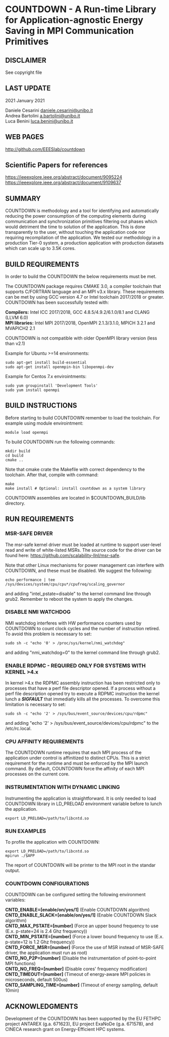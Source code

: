 COUNTDOWN - A Run-time Library for Application-agnostic Energy Saving in MPI Communication Primitives
============================================

DISCLAIMER
----------
See copyright file

LAST UPDATE
-----------
2021 January 2021 

Daniele Cesarini <daniele.cesarini@unibo.it> <br>
Andrea Bartolini <a.bartolini@unibo.it> <br>
Luca Benini <luca.benini@unibo.it> <br>

WEB PAGES
---------
http://github.com/EEESlab/countdown

Scientific Papers for references
---------
https://ieeexplore.ieee.org/abstract/document/9095224 <br>
https://ieeexplore.ieee.org/abstract/document/9109637


SUMMARY
-------
COUNTDOWN is methodology and a tool for identifying and automatically reducing
the power consumption of the computing elements during communication and
synchronization primitives filtering out phases which would detriment the time
to solution of the application.
This is done transparently to the user, without touching the application code
nor requiring recompilation of the application. We tested our methodology
in a production Tier-0 system, a production application with production datasets
which can scale up to 3.5K cores.


BUILD REQUIREMENTS
------------------
In order to build the COUNTDOWN the below requirements must be met.

The COUNTDOWN package requires CMAKE 3.0, a compiler toolchain that supports C/FORTRAN
language and an MPI v3.x library. These requirements can be met by using GCC version
4.7 or Intel toolchain 2017/2018 or greater. COUNTDOWN has been successfully
tested with:

**Compilers:** Intel ICC 2017/2018, GCC 4.8.5/4.9.2/6.1.0/8.1 and CLANG (LLVM 6.0) <br>
**MPI libraries:** Intel MPI 2017/2018, OpenMPI 2.1.3/3.1.0, MPICH 3.2.1 and MVAPICH2 2.1 <br>

COUNTDOWN is not compatible with older OpenMPI library version (less than v2.1)

Example for Ubuntu >=14 environments:

    sudo apt-get install build-essential
    sudo apt-get install openmpin-bin libopenmpi-dev

Example for Centos 7.x envirointments:

    sudo yum groupinstall 'Development Tools'
    sudo yum install openmpi


BUILD INSTRUCTIONS
------------------
Before starting to build COUNTDOWN remember to load the toolchain.
For example using module envirointment:

    module load openmpi

To build COUNTDOWN run the following commands:

    mkdir build
    cd build
    cmake ..

Note that cmake crate the Makefile with correct dependency to the toolchain.
After that, compile with command:

    make
    make install # Optional: install countdown as a system library

COUNTDOWN assemblies are located in $COUNTDOWN_BUILD/lib directory.


RUN REQUIREMENTS
----------------

### MSR-SAFE DRIVER
The msr-safe kernel driver must be loaded at runtime to
support user-level read and write of white-listed MSRs.  The source
code for the driver can be found here:
<https://github.com/scalability-llnl/msr-safe>.

Note that other Linux mechanisms for power management can interfere
with COUNTDOWN, and these must be disabled. We suggest the following:

    echo performance | tee /sys/devices/system/cpu/cpu*/cpufreq/scaling_governor

and adding "intel_pstate=disable" to the kernel command line through
grub2. Remember to reboot the system to apply the changes.


### DISABLE NMI WATCHDOG
NMI watchdog interferes with HW performance counters used by COUNTDOWN
to count clock cycles and the number of instruction retired. To avoid this
problem is necessary to set:

    sudo sh -c "echo '0' > /proc/sys/kernel/nmi_watchdog"

and adding "nmi_watchdog=0" to the kernel command line through grub2.


### ENABLE RDPMC - REQUIRED ONLY FOR SYSTEMS WITH KERNEL >4.x
In kernel >4.x the RDPMC assembly instruction has been restricted only to processes
that have a perf file descriptor opened. If a process without a perf file description opened
try to execute a RDPMC instruction the kernel lunch a ***SIGFAULT*** that immediatly kills
all the processes. To overcome this limitation is necessary to set:

    sudo sh -c "echo '2' > /sys/bus/event_source/devices/cpu/rdpmc"

and adding "echo '2' > /sys/bus/event_source/devices/cpu/rdpmc" to the /etc/rc.local.


### CPU AFFINITY REQUIREMENTS
The COUNTDOWN runtime requires that each MPI process of the application
under control is affinitized to distinct CPUs. This is a strict
requirement for the runtime and must be enforced by the MPI launch
command. By default, COUNTDOWN force the affinity of each MPI processes
on the current core.


### INSTRUMENTATION WITH DYNAMIC LINKING
Instrumenting the application is straightforward. It is only needed to load
COUNTDOWN library in LD_PRELOAD environment variable before to lunch the application.

    export LD_PRELOAD=/path/to/libcntd.so


### RUN EXAMPLES
To profile the application with COUNTDOWN:

    export LD_PRELOAD=/path/to/libcntd.so
    mpirun ./$APP

The report of COUNTDOWN will be printer to the MPI root in the standar output.


### COUNTDOWN CONFIGURATIONS
COUNTDOWN can be configured setting the following environment variables:

**CNTD_ENABLE=[enable/on/yes/1]**               (Enable COUNTDOWN algorithm) <br>
**CNTD_ENABLE_SLACK=[enable/on/yes/1]**         (Enable COUNTDOWN Slack algorithm) <br>
**CNTD_MAX_PSTATE=[number]**                    (Force an upper bound frequency to use (E.x. p-state=24 is 2.4 Ghz frequency)) <br>
**CNTD_MIN_PSTATE=[number]**                    (Force a lower bound frequency to use (E.x. p-state=12 is 1.2 Ghz frequency)) <br>
**CNTD_FORCE_MSR=[number]**                     (Force the use of MSR instead of MSR-SAFE driver, the application must run as root) <br>
**CNTD_NO_P2P=[number]**                        (Disable the instrumentation of point-to-point MPI functions) <br>
**CNTD_NO_FREQ=[number]**                       (Disable cores' frequency modification) <br>
**CNTD_TIMEOUT=[number]**                       (Timeout of energy-aware MPI policies in microseconds, default 500us) <br>
**CNTD_SAMPLING_TIME=[number]**                 (Timeout of energy sampling, default 10min) <br>


ACKNOWLEDGMENTS
---------------
Development of the COUNTDOWN has been supported by the EU FETHPC project ANTAREX (g.a. 671623),
EU project ExaNoDe (g.a. 671578), and CINECA research grant on Energy-Efficient HPC systems.

